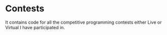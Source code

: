 # Contests

It contains code for all the competitive programming contests either Live or Virtual I have participated in.
